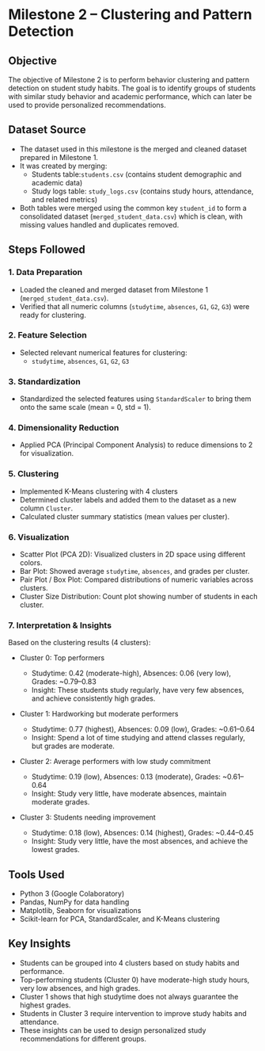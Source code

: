 # Milestone 2 – Clustering and Pattern Detection

## Objective
The objective of Milestone 2 is to perform behavior clustering and pattern detection on student study habits. The goal is to identify groups of students with similar study behavior and academic performance, which can later be used to provide personalized recommendations.

## Dataset Source
- The dataset used in this milestone is the merged and cleaned dataset prepared in Milestone 1.  
- It was created by merging:  
  - Students table:`students.csv` (contains student demographic and academic data)  
  - Study logs table: `study_logs.csv` (contains study hours, attendance, and related metrics)  
- Both tables were merged using the common key `student_id` to form a consolidated dataset (`merged_student_data.csv`) which is clean, with missing values handled and duplicates removed.  

## Steps Followed

### 1. Data Preparation
- Loaded the cleaned and merged dataset from Milestone 1 (`merged_student_data.csv`).  
- Verified that all numeric columns (`studytime`, `absences`, `G1`, `G2`, `G3`) were ready for clustering.  

### 2. Feature Selection
- Selected relevant numerical features for clustering:
  - `studytime`, `absences`, `G1`, `G2`, `G3`  

### 3. Standardization
- Standardized the selected features using `StandardScaler` to bring them onto the same scale (mean = 0, std = 1).  

### 4. Dimensionality Reduction
- Applied PCA (Principal Component Analysis) to reduce dimensions to 2 for visualization.  

### 5. Clustering
- Implemented K-Means clustering with 4 clusters   
- Determined cluster labels and added them to the dataset as a new column `Cluster`.  
- Calculated cluster summary statistics (mean values per cluster).  

### 6. Visualization
- Scatter Plot (PCA 2D): Visualized clusters in 2D space using different colors.  
- Bar Plot: Showed average `studytime`, `absences`, and grades per cluster.  
- Pair Plot / Box Plot: Compared distributions of numeric variables across clusters.  
- Cluster Size Distribution: Count plot showing number of students in each cluster.  

### 7. Interpretation & Insights
Based on the clustering results (4 clusters):

- Cluster 0: Top performers
  - Studytime: 0.42 (moderate-high), Absences: 0.06 (very low), Grades: ~0.79–0.83  
  - Insight: These students study regularly, have very few absences, and achieve consistently high grades.  

- Cluster 1: Hardworking but moderate performers
  - Studytime: 0.77 (highest), Absences: 0.09 (low), Grades: ~0.61–0.64  
  - Insight: Spend a lot of time studying and attend classes regularly, but grades are moderate.  

- Cluster 2: Average performers with low study commitment
  - Studytime: 0.19 (low), Absences: 0.13 (moderate), Grades: ~0.61–0.64  
  - Insight: Study very little, have moderate absences, maintain moderate grades.  

- Cluster 3: Students needing improvement
  - Studytime: 0.18 (low), Absences: 0.14 (highest), Grades: ~0.44–0.45  
  - Insight: Study very little, have the most absences, and achieve the lowest grades.  

## Tools Used
- Python 3 (Google Colaboratory)  
- Pandas, NumPy for data handling  
- Matplotlib, Seaborn for visualizations  
- Scikit-learn for PCA, StandardScaler, and K-Means clustering  

## Key Insights
- Students can be grouped into 4 clusters based on study habits and performance.  
- Top-performing students (Cluster 0) have moderate-high study hours, very low absences, and high grades.  
- Cluster 1 shows that high studytime does not always guarantee the highest grades.  
- Students in Cluster 3 require intervention to improve study habits and attendance.  
- These insights can be used to design personalized study recommendations for different groups.
